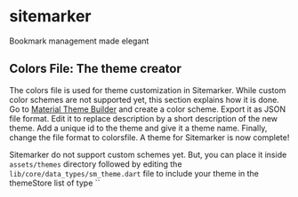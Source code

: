 # sitemarker

Bookmark management made elegant

## Colors File: The theme creator

The colors file is used for theme customization in Sitemarker. While custom color schemes are not supported yet, this section explains how it is done.
Go to [Material Theme Builder](https://material-foundation.github.io/material-theme-builder/) and create a color scheme.
Export it as JSON file format. Edit it to replace description by a short description of the new theme.
Add a unique id to the theme and give it a theme name. Finally, change the file format to colorsfile.
A theme for Sitemarker is now complete!

Sitemarker do not support custom schemes yet. But, you can place it inside `assets/themes` directory followed by editing the `lib/core/data_types/sm_theme.dart` file
to include your theme in the themeStore list of type ``
